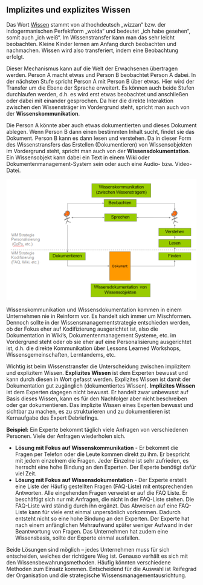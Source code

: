 ## Implizites und explizites Wissen

Das Wort [Wissen](https://de.wikipedia.org/wiki/Wissen) stammt von althochdeutsch „wizzan“ bzw. der indogermanischen Perfektform „woida“ und bedeutet „ich habe gesehen“, somit auch „ich weiß“. Im Wissenstransfer kann man das sehr leicht beobachten. Kleine Kinder lernen am Anfang durch beobachten und nachmachen. Wissen wird also transferiert, indem eine Beobachtung erfolgt.

Dieser Mechanismus kann auf die Welt der Erwachsenen übertragen werden. Person A macht etwas und Person B beobachtet Person A dabei. In der nächsten Stufe spricht Person A mit Person B über etwas. Hier wird der Transfer um die Ebene der Sprache erweitert. Es können auch beide Stufen durchlaufen werden, d.h. es wird erst etwas beobachtet und anschließen oder dabei mit einander gesprochen. Da hier die direkte Interaktion zwischen den Wissensträger im Vordergrund steht, spricht man auch von der **Wissenskommunikation**.

Die Person A könnte aber auch etwas dokumentierten und dieses Dokument ablegen. Wenn Person B dann einen bestimmten Inhalt sucht, findet sie das Dokument. Person B kann es dann lesen und verstehen. Da in dieser Form des Wissenstransfers das Erstellen (Dokumentieren) von Wissensobjekten im Vordergrund steht, spricht man auch von der **Wissensdokumentation**. Ein Wissensobjekt kann dabei ein Text in einem Wiki oder Dokumentenmanagement-System sein oder auch eine Audio- bzw. Video-Datei.

![](./images/Wissenstransfer.png)

Wissenskommunikation und Wissensdokumentation kommen in einem Unternehmen nie in Reinform vor. Es handelt sich immer um Mischformen. Dennoch sollte in der Wissensmanagementstrategie entschieden werden, ob der Fokus eher auf Kodifizierung ausgerichtet ist, also die Dokumentation in Wiki’s, Dokumentenmanagement Systeme, etc. im Vordergrund steht oder ob sie eher auf eine Personalisierung ausgerichtet ist, d.h. die direkte Kommunikation über Lessons Learned Workshops, Wissensgemeinschaften, Lerntandems, etc.

Wichtig ist beim Wissenstransfer die Unterscheidung zwischen implizitem und explizitem Wissen. **Explizites Wissen** ist dem Experten bewusst und kann durch diesen in Wort gefasst werden. Explizites Wissen ist damit der Dokumentation gut zugänglich (dokumentiertes Wissen). **Implizites Wissen** ist dem Experten dagegen nicht bewusst. Er handelt zwar unbewusst auf Basis dieses Wissen, kann es für den Nachfolger aber nicht beschreiben oder gar dokumentieren. Das implizite Wissen eines Experten bewusst und sichtbar zu machen, es zu strukturieren und zu dokumentieren ist Kernaufgabe des Expert Debriefings. 

**Beispiel:** Ein Experte bekommt täglich viele Anfragen von verschiedenen Personen. Viele der Anfragen wiederholen sich.

- **Lösung mit Fokus auf Wissenskommunikation** - Er bekommt die Fragen per Telefon oder die Leute kommen direkt zu ihm. Er bespricht mit jedem einzelnem die Fragen. Jeder Einzelne ist sehr zufrieden, es herrscht eine hohe Bindung an den Experten. Der Experte benötigt dafür viel Zeit.
- **Lösung mit Fokus auf Wissensdokumentation** - Der Experte erstellt eine Liste der Häufig gestellten Fragen (FAQ-Liste) mit entsprechenden Antworten. Alle eingehenden Fragen verweist er auf die FAQ Liste. Er beschäftigt sich nur mit Anfragen, die nicht in der FAQ-Liste stehen. Die FAQ-Liste wird ständig durch ihn ergänzt. Das Abweisen auf eine FAQ-Liste kann für viele erst einmal unpersönlich vorkommen. Dadurch entsteht nicht so eine hohe Bindung an den Experten. Der Experte hat nach einem anfänglichen Mehraufwand später weniger Aufwand in der Beantwortung von Fragen. Das Unternehmen hat zudem eine Wissensbasis, sollte der Experte einmal ausfallen.

Beide Lösungen sind möglich – jedes Unternehmen muss für sich entscheiden, welches der richtigere Weg ist. Genauso verhält es sich mit den Wissensbewahrungsmethoden. Häufig könnten verschiedene Methoden zum Einsatz kommen. Entscheidend für die Auswahl ist Reifegrad der Organisation und die strategische Wissensmanagementausrichtung.
